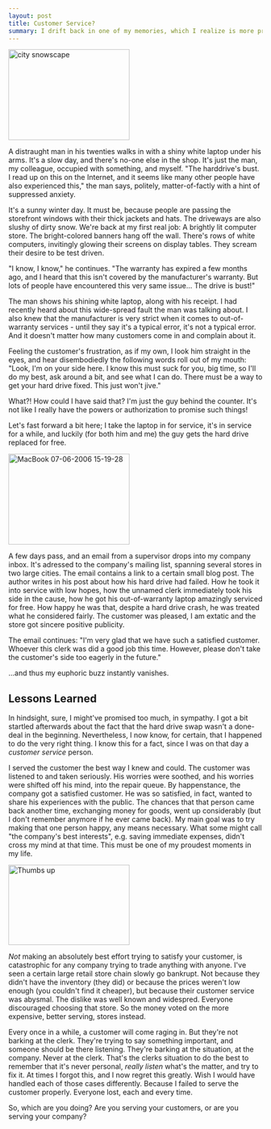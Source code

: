 ```yaml
---
layout: post
title: Customer Service?
summary: I drift back in one of my memories, which I realize is more profound as an experience than I originally thought. You don't need to be on your employer's side to make him benefit from your actions. 
---
```


<a href="http://www.flickr.com/photos/goosegoddesss/390864316/" title="city snowscape by GooseGoddessS, on Flickr"><img src="http://farm1.static.flickr.com/160/390864316_c117e70442_m.jpg" width="240" height="180" alt="city snowscape" class="right"/></a>

A distraught man in his twenties walks in with a shiny white laptop under his arms. It's a slow day, and there's no-one else in the shop. It's just the man, my colleague, occupied with something, and myself. "The harddrive's bust. I read up on this on the Internet, and it seems like many other people have also experienced this," the man says, politely, matter-of-factly with a hint of suppressed anxiety.

It's a sunny winter day. It must be, because people are passing the storefront windows with their thick jackets and hats. The driveways are also slushy of dirty snow. We're back at my first real job: A brightly lit computer store. The bright-colored banners hang off the wall. There's rows of white computers, invitingly glowing their screens on display tables. They scream their desire to be test driven.

"I know, I know," he continues. "The warranty has expired a few months ago, and I heard that this isn't covered by the manufacturer's warranty. But lots of people have encountered this very same issue... The drive is bust!" 

The man shows his shining white laptop, along with his receipt. I had recently heard about this wide-spread fault the man was talking about. I also knew that the manufacturer is very strict when it comes to out-of-warranty services - until they say it's a typical error, it's not a typical error. And it doesn't matter how many customers come in and complain about it.

Feeling the customer's frustration, as if my own, I look him straight in the eyes, and hear disembodiedly the following words roll out of my mouth: "Look, I'm on your side here. I know this must suck for you, big time, so I'll do my best, ask around a bit, and see what I can do. There must be a way to get your hard drive fixed. This just won't jive." 

What?! How could I have said that? I'm just the guy behind the counter. It's not like I really have the powers or authorization to promise such things!

Let's fast forward a bit here; I take the laptop in for service, it's in service for a while, and luckily (for both him and me) the guy gets the hard drive replaced for free.

<a href="http://www.flickr.com/photos/jespm/162361572/" title="MacBook 07-06-2006 15-19-28 by JEspi, on Flickr"><img src="http://farm1.static.flickr.com/51/162361572_21eb7afd3d_m.jpg" width="240" height="180" alt="MacBook 07-06-2006 15-19-28" class="left"/></a>

A few days pass, and an email from a supervisor drops into my company inbox. It's adressed to the company's mailing list, spanning several stores in two large cities. The email contains a link to a certain small blog post. The author writes in his post about how his hard drive had failed. How he took it into service with low hopes, how the unnamed clerk immediately took his side in the cause, how he got his out-of-warranty laptop amazingly serviced for free. How happy he was that, despite a hard drive crash, he was treated what he considered fairly. The customer was pleased, I am extatic and the store got sincere positive publicity. 

The email continues: "I'm very glad that we have such a satisfied customer. Whoever this clerk was did a good job this time. However, please don't take the customer's side too eagerly in the future."

...and thus my euphoric buzz instantly vanishes.

## Lessons Learned

In hindsight, sure, I might've promised too much, in sympathy. I got a bit startled afterwards about the fact that the hard drive swap wasn't a done-deal in the beginning. Nevertheless, I now know, for certain, that I happened to do the very right thing. I know this for a fact, since I was on that day a _customer service_ person. 

I served the customer the best way I knew and could. The customer was listened to and taken seriously. His worries were soothed, and his worries were shifted off his mind, into the repair queue. By happenstance, the company got a satisfied customer. He was so satisfied, in fact, wanted to share his experiences with the public. The chances that that person came back another time, exchanging money for goods, went up considerably (but I don't remember anymore if he ever came back). My main goal was to try making that one person happy, any means necessary. What some might call "the company's best interests", e.g. saving immediate expenses, didn't cross my mind at that time. This must be one of my proudest moments in my life.

<a href="http://www.flickr.com/photos/vincentsl/3543888150/" title="Thumbs up by vincentsl, on Flickr"><img src="http://farm3.static.flickr.com/2409/3543888150_ae75e9ac6f_m.jpg" width="240" height="159" alt="Thumbs up" class="right"/></a>


_Not_ making an absolutely best effort trying to satisfy your customer, is catastrophic for any company trying to trade anything with anyone. I've seen a certain large retail store chain slowly go bankrupt. Not because they didn't have the inventory (they did) or because the prices weren't low enough (you couldn't find it cheaper), but because their customer service was abysmal. The dislike was well known and widespred. Everyone discouraged choosing that store. So the money voted on the more expensive, better serving, stores instead.

Every once in a while, a customer will come raging in. But they're not barking at the clerk. They're trying to say something important, and someone should be there listening. They're barking at the situation, at the company. Never at the clerk. That's the clerks situation to do the best to remember that it's never personal, _really listen_ what's the matter, and try to fix it. At times I forgot this, and I now regret this greatly. Wish I would have handled each of those cases differently. Because I failed to serve the customer properly. Everyone lost, each and every time.

So, which are you doing? Are you serving your customers, or are you serving your company?